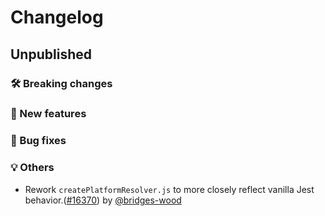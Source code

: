 # Changelog

## Unpublished

### 🛠 Breaking changes

### 🎉 New features

### 🐛 Bug fixes

### 💡 Others

- Rework `createPlatformResolver.js` to more closely reflect vanilla Jest behavior.([#16370](https://github.com/expo/expo/pull/16370)) by [@bridges-wood](https://github.com/bridges-wood)